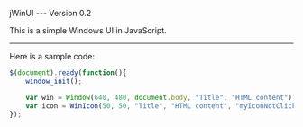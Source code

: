 jWinUI --- Version 0.2

This is a simple Windows UI in JavaScript.

---------------------------------------------

Here is a sample code:

```Javascript
$(document).ready(function(){
	window_init();

	var win = Window(640, 480, document.body, "Title", "HTML content");
	var icon = WinIcon(50, 50, "Title", "HTML content", "myIconNotClicked.jpg", "myIconClicked.jpg");
});
```